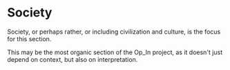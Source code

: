 Society
=======

Society, or perhaps rather, or including civilization and culture, is the focus for this section.

This may be the most organic section of the Op_In project, as it doesn't just depend on context, but also on interpretation.
